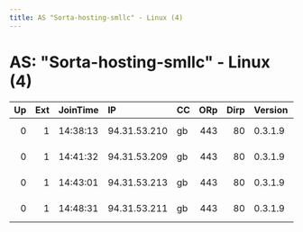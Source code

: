 ```yaml
---
title: AS "Sorta-hosting-smllc" - Linux (4)
---
```


# AS: "Sorta-hosting-smllc" - Linux (4)

|   Up |   Ext | JoinTime   | IP           | CC   |   ORp |   Dirp | Version   | Contact                | Nickname   |   eFamMembers |
|-----:|------:|:-----------|:-------------|:-----|------:|-------:|:----------|:-----------------------|:-----------|--------------:|
|    0 |     1 | 14:38:13   | 94.31.53.210 | gb   |   443 |     80 | 0.3.1.9   | zedburg AT outlook.com | Crocubot   |             1 |
|    0 |     1 | 14:41:32   | 94.31.53.209 | gb   |   443 |     80 | 0.3.1.9   | zedburg AT outlook.com | Glenn      |             1 |
|    0 |     1 | 14:43:01   | 94.31.53.213 | gb   |   443 |     80 | 0.3.1.9   | zedburg AT outlook.com | ScaryTerry |             2 |
|    0 |     1 | 14:48:31   | 94.31.53.211 | gb   |   443 |     80 | 0.3.1.9   | zedburg AT outlook.com | MrMeeseeks |             2 |
